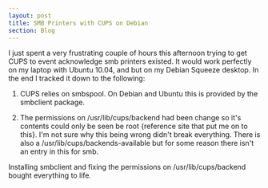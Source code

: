 ```yaml
---
layout: post
title: SMB Printers with CUPS on Debian
section: Blog
---
```


I just spent a very frustrating couple of hours this afternoon trying
to get CUPS to event acknowledge smb printers existed. It would work
perfectly on my laptop with Ubuntu 10.04, and but on my Debian Squeeze
desktop. In the end I tracked it down to the following:

1. CUPS relies on smbspool. On Debian and Ubuntu this is provided by
   the smbclient package.
   
2. The permissions on /usr/lib/cups/backend had been change so it's
   contents could only be seen be root {reference site that put me on
   to this}. I'm not sure why this being wrong didn't break
   everything. There is also a /usr/lib/cups/backends-available but
   for some reason there isn't an entry in this for smb.
   
Installing smbclient and fixing the permissions on
/usr/lib/cups/backend bought everything to life.
